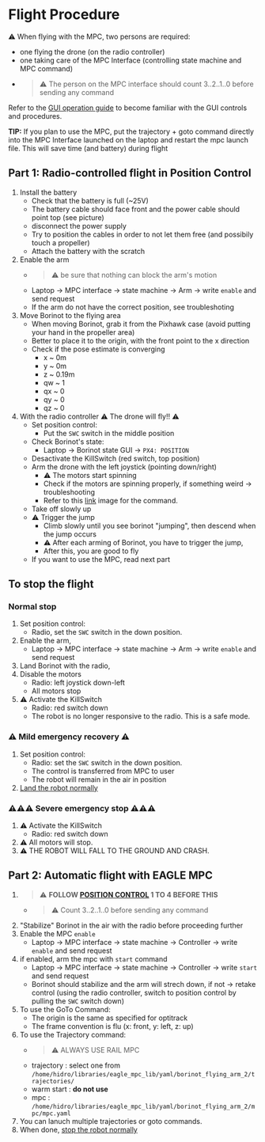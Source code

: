 # Flight Procedure

⚠️ When flying with the MPC, two persons are required:
- one flying the drone (on the radio controller)
- one taking care of the MPC Interface (controlling state machine and MPC command)
- > ⚠️ The person on the MPC interface should count 3..2..1..0 before sending any command

Refer to the [GUI operation guide](./3_laptop_bringup.md#launch-borinot-graphical-user-interface) to become familiar with the GUI controls and procedures.

**TIP:** If you plan to use the MPC, put the trajectory + goto command directly into the MPC Interface launched on the laptop and restart the mpc launch file. This will save time (and battery) during flight


## Part 1: Radio-controlled flight in Position Control
1. Install the battery
   - Check that the battery is full (~25V)
   - The battery cable should face front and the power cable should point top (see picture)
   - disconnect the power supply
   - Try to position the cables in order to not let them free (and possibily touch a propeller)
   - Attach the battery with the scratch
2. Enable the arm
   - > ⚠️ be sure that nothing can block the arm's motion 
   - Laptop -> MPC interface -> state machine -> Arm -> write `enable` and send request
   - If the arm do not have the correct position, see troubleshoting
3. Move Borinot to the flying area
    - When moving Borinot, grab it from the Pixhawk case (avoid putting your hand in the propeller area)
    - Better to place it to the origin, with the front point to the x direction
    - Check if the pose estimate is converging
      - x ~ 0m
      - y ~ 0m
      - z ~ 0.19m
      - qw ~ 1
      - qx ~ 0
      - qy ~ 0
      - qz ~ 0
4. With the radio controller ⚠️ The drone will fly!! ⚠️ 
    - Set position control:
      - Put the `SWC` switch in the middle position
    - Check Borinot's state:
      - Laptop -> Borinot state GUI -> `PX4: POSITION`
    - Desactivate the KillSwitch (red switch, top position)
    - Arm the drone with the left joystick (pointing down/right)
      -  ⚠️ The motors start spinning
      - Check if the motors are spinning properly, if something weird -> troubleshooting
      - Refer to this [link](https://docs.px4.io/main/en/flight_modes_mc/position.html) image for the command.
    - Take off slowly up
    - ⚠️ Trigger the jump
      - Climb slowly until you see borinot "jumping", then descend when the jump occurs
      - ⚠️ After each arming of Borinot, you have to trigger the jump,
      - After this, you are good to fly
    - If you want to use the MPC, read next part

## To stop the flight 

### Normal stop
1. Set position control: 
   - Radio, set the `SWC` switch in the down position.
2. Enable the arm,
   - Laptop -> MPC interface -> state machine -> Arm -> write `enable` and send request
3. Land Borinot with the radio,
4. Disable the motors 
   - Radio: left joystick down-left
   - All motors stop
5. ⚠️ Activate the KillSwitch
   - Radio: red switch down
   - The robot is no longer responsive to the radio. This is a safe mode.

### ⚠️ Mild emergency recovery ⚠️
1. Set position control: 
   - Radio: set the `SWC` switch in the down position.
   - The control is transferred from MPC to user
   - The robot will remain in the air in position
2. [Land the robot normally](#normal-stop)

### ⚠️⚠️⚠️ Severe emergency stop ⚠️⚠️⚠️
1. ⚠️ Activate the KillSwitch
   - Radio: red switch down
2. ⚠️ All motors will stop.
3. ⚠️ THE ROBOT WILL FALL TO THE GROUND AND CRASH. 

## Part 2: Automatic flight with EAGLE MPC 
1. > ⚠️ **FOLLOW [POSITION CONTROL](#part-1-radio-controlled-flight-in-position-control) 1 TO 4 BEFORE THIS**
   - > ⚠️ Count 3..2..1..0 before sending any command
2. "Stabilize" Borinot in the air with the radio before proceeding further 
3. Enable the MPC `enable`
   - Laptop -> MPC interface -> state machine -> Controller ->  write  `enable` and send request
4. if enabled, arm the mpc with `start` command
   - Laptop -> MPC interface -> state machine -> Controller ->  write  `start` and send request
   - Borinot should stabilize and the arm will strech down, if not -> retake control (using the radio controller, switch to position control by pulling the `SWC` switch down)
5. To use the GoTo Command:
   - The origin is the same as specified for optitrack
   - The frame convention is flu (x: front, y: left, z: up)
6. To use the Trajectory command:
   - > ⚠️ ALWAYS USE RAIL MPC
   - trajectory : select one from `/home/hidro/libraries/eagle_mpc_lib/yaml/borinot_flying_arm_2/trajectories/`
   - warm start : **do not use**
   - mpc : `/home/hidro/libraries/eagle_mpc_lib/yaml/borinot_flying_arm_2/mpc/mpc.yaml`
7. You can lanuch multiple trajectories or goto commands.
8. When done, [stop the robot normally](#normal-stop)